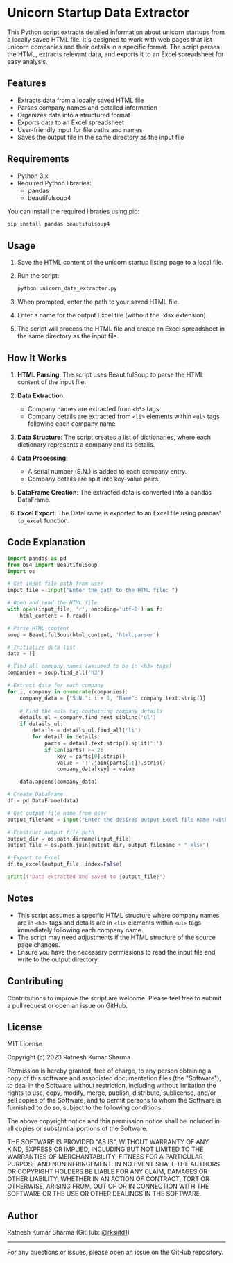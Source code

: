 # Unicorn Startup Data Extractor

This Python script extracts detailed information about unicorn startups from a locally saved HTML file. It's designed to work with web pages that list unicorn companies and their details in a specific format. The script parses the HTML, extracts relevant data, and exports it to an Excel spreadsheet for easy analysis.

## Features

- Extracts data from a locally saved HTML file
- Parses company names and detailed information
- Organizes data into a structured format
- Exports data to an Excel spreadsheet
- User-friendly input for file paths and names
- Saves the output file in the same directory as the input file

## Requirements

- Python 3.x
- Required Python libraries:
  - pandas
  - beautifulsoup4

You can install the required libraries using pip:

```bash
pip install pandas beautifulsoup4
```

## Usage

1. Save the HTML content of the unicorn startup listing page to a local file.

2. Run the script:
   ```bash
   python unicorn_data_extractor.py
   ```

3. When prompted, enter the path to your saved HTML file.

4. Enter a name for the output Excel file (without the .xlsx extension).

5. The script will process the HTML file and create an Excel spreadsheet in the same directory as the input file.

## How It Works

1. **HTML Parsing**: The script uses BeautifulSoup to parse the HTML content of the input file.

2. **Data Extraction**: 
   - Company names are extracted from `<h3>` tags.
   - Company details are extracted from `<li>` elements within `<ul>` tags following each company name.

3. **Data Structure**: The script creates a list of dictionaries, where each dictionary represents a company and its details.

4. **Data Processing**: 
   - A serial number (S.N.) is added to each company entry.
   - Company details are split into key-value pairs.

5. **DataFrame Creation**: The extracted data is converted into a pandas DataFrame.

6. **Excel Export**: The DataFrame is exported to an Excel file using pandas' `to_excel` function.

## Code Explanation

```python
import pandas as pd
from bs4 import BeautifulSoup
import os

# Get input file path from user
input_file = input("Enter the path to the HTML file: ")

# Open and read the HTML file
with open(input_file, 'r', encoding='utf-8') as f:
    html_content = f.read()

# Parse HTML content
soup = BeautifulSoup(html_content, 'html.parser')

# Initialize data list
data = []

# Find all company names (assumed to be in <h3> tags)
companies = soup.find_all('h3')

# Extract data for each company
for i, company in enumerate(companies):
    company_data = {"S.N.": i + 1, "Name": company.text.strip()}
    
    # Find the <ul> tag containing company details
    details_ul = company.find_next_sibling('ul')
    if details_ul:
        details = details_ul.find_all('li')
        for detail in details:
            parts = detail.text.strip().split(':')
            if len(parts) >= 2:
                key = parts[0].strip()
                value = ':'.join(parts[1:]).strip()
                company_data[key] = value

    data.append(company_data)

# Create DataFrame
df = pd.DataFrame(data)

# Get output file name from user
output_filename = input("Enter the desired output Excel file name (without extension): ")

# Construct output file path
output_dir = os.path.dirname(input_file)
output_file = os.path.join(output_dir, output_filename + ".xlsx")

# Export to Excel
df.to_excel(output_file, index=False)

print(f"Data extracted and saved to {output_file}")
```

## Notes

- This script assumes a specific HTML structure where company names are in `<h3>` tags and details are in `<li>` elements within `<ul>` tags immediately following each company name.
- The script may need adjustments if the HTML structure of the source page changes.
- Ensure you have the necessary permissions to read the input file and write to the output directory.

## Contributing

Contributions to improve the script are welcome. Please feel free to submit a pull request or open an issue on GitHub.

## License

MIT License

Copyright (c) 2023 Ratnesh Kumar Sharma

Permission is hereby granted, free of charge, to any person obtaining a copy
of this software and associated documentation files (the "Software"), to deal
in the Software without restriction, including without limitation the rights
to use, copy, modify, merge, publish, distribute, sublicense, and/or sell
copies of the Software, and to permit persons to whom the Software is
furnished to do so, subject to the following conditions:

The above copyright notice and this permission notice shall be included in all
copies or substantial portions of the Software.

THE SOFTWARE IS PROVIDED "AS IS", WITHOUT WARRANTY OF ANY KIND, EXPRESS OR
IMPLIED, INCLUDING BUT NOT LIMITED TO THE WARRANTIES OF MERCHANTABILITY,
FITNESS FOR A PARTICULAR PURPOSE AND NONINFRINGEMENT. IN NO EVENT SHALL THE
AUTHORS OR COPYRIGHT HOLDERS BE LIABLE FOR ANY CLAIM, DAMAGES OR OTHER
LIABILITY, WHETHER IN AN ACTION OF CONTRACT, TORT OR OTHERWISE, ARISING FROM,
OUT OF OR IN CONNECTION WITH THE SOFTWARE OR THE USE OR OTHER DEALINGS IN THE
SOFTWARE.

## Author

Ratnesh Kumar Sharma (GitHub: [@rksiitd1](https://github.com/rksiitd1))

---

For any questions or issues, please open an issue on the GitHub repository.
